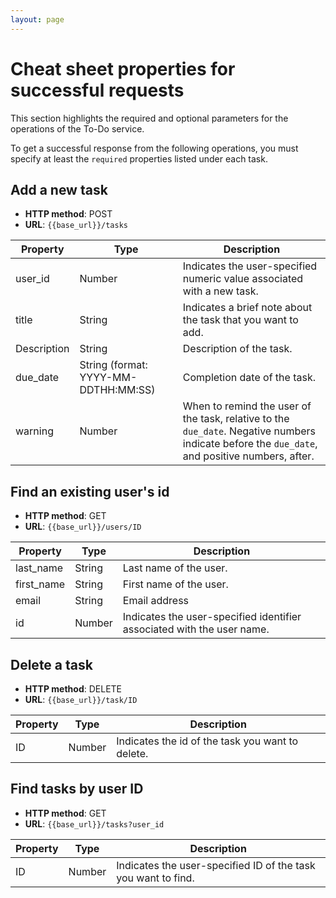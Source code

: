 ```yaml
---
layout: page
---
```



# Cheat sheet properties for successful requests

This section highlights the required and optional parameters for the operations of the To-Do service.

To get a successful response from the following operations, you must specify at least the `required` properties listed under each task.

## Add a new task

- **HTTP method**: POST
- **URL**: `{{base_url}}/tasks`

| Property  | Type  | Description   |
|---|---|---|
| user_id  | Number   | Indicates the user-specified numeric value associated with a new task.   |
|  title | String   | Indicates a brief note about the task that you want to add.  |
| Description   | String   | Description of the task.   |
|  due_date | String (format: YYYY-MM-DDTHH:MM:SS)   | Completion date of the task.   |
|  warning | Number   | When to remind the user of the task, relative to the `due_date`. Negative numbers indicate before the `due_date`, and positive numbers, after.  |

## Find an existing user's id

- **HTTP method**: GET
- **URL**: `{{base_url}}/users/ID`

| Property| Type|Description|
|---|---|---|
|last_name  |String| Last name of the user.|
|first_name |String|First name of the user.|
|email   |String| Email address   |
|id| Number  | Indicates the user-specified identifier associated with the user name.|

## Delete a task

- **HTTP method**: DELETE
- **URL**: `{{base_url}}/task/ID`

| Property| Type|Description|
|---|---|---|
|  ID | Number | Indicates the id of the task you want to delete.|

## Find tasks by user ID

- **HTTP method**: GET
- **URL**: `{{base_url}}/tasks?user_id`

| Property| Type|Description|
|---|---|---|
| ID  | Number| Indicates the user-specified ID of the task you want to find.|
